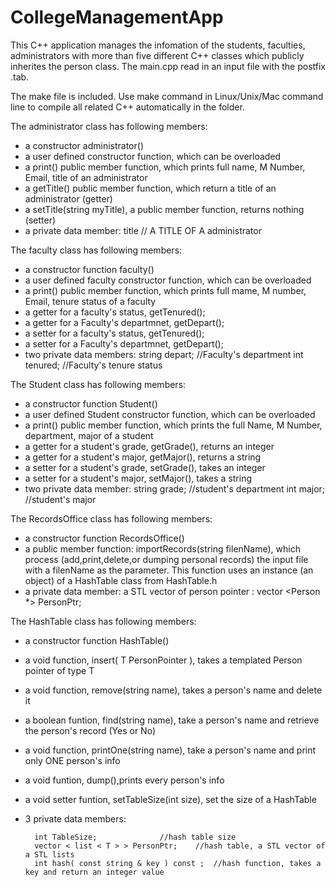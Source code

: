 # CollegeManagementApp
This C++ application manages the infomation of the students, faculties, administrators with more than five different C++ classes which publicly inherites the person class. The main.cpp read in an input file with the postfix .tab.

The make file is included. Use make command in Linux/Unix/Mac command line to compile all related C++ automatically in the folder. 

The administrator class has following members:
- a constructor administrator()
- a user defined constructor function, which can be overloaded 
- a print() public member function, which prints full name, M Number, Email, title of an administrator
- a getTitle() public member function, which return a title of an administrator (getter)
-	a setTitle(string myTitle), a public member function, returns nothing (setter)
- a private data member:
        title  // A TITLE OF A administrator



The faculty class has following members:
- a constructor function faculty()
- a user defined faculty constructor function, which can be overloaded 
- a print() public member function, which prints full mame, M number, Email, tenure status of a faculty
- a getter for a faculty's status, getTenured();
- a getter for a Faculty's departmnet, getDepart();
- a setter for a faculty's status, getTenured();
- a setter for a Faculty's departmnet, getDepart();
- two private data members:
        string depart; //Faculty's department
	int tenured; //Faculty's tenure status
        
        
The Student class has following members:
- a constructor function Student()
- a user defined Student constructor function, which can be overloaded 
- a print() public member function, which prints the full Name, M Number, department, major of a student
- a getter for a student's grade, getGrade(), returns an integer
- a getter for a student's major, getMajor(), returns a string
- a setter for a student's grade, setGrade(), takes an integer
- a setter for a student's major, setMajor(), takes a string
- two private data member:
        string grade; //student's department
	      int major; //student's major
        
       
The RecordsOffice class has following members:
- a constructor function RecordsOffice()
- a public member function:  importRecords(string filenName), which process (add,print,delete,or dumping personal records) the input file with a filenName as the parameter. This function uses an instance (an object) of a HashTable class from HashTable.h
- a private data member:
      a STL vector of person pointer : vector <Person *> PersonPtr;
                
        
The HashTable class has following members:
- a constructor function HashTable()
- a void function, insert( T PersonPointer ), takes a templated Person pointer of type T
- a void function, remove(string name), takes a person's name and delete it
- a boolean funtion, find(string name), take a person's name and retrieve the person's record (Yes or No) 
- a void function, printOne(string name), take a person's name and print only ONE person's info
- a void funtion, dump(),prints every person's info
- a void setter funtion, setTableSize(int size), set the size of a HashTable 	


- 3 private data members:

		int TableSize;				//hash table size
		vector < list < T > > PersonPtr;	//hash table, a STL vector of a STL lists
		int hash( const string & key ) const ;	//hash function, takes a key and return an integer value
    


